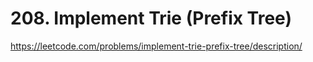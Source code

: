 # 208. Implement Trie (Prefix Tree)

https://leetcode.com/problems/implement-trie-prefix-tree/description/